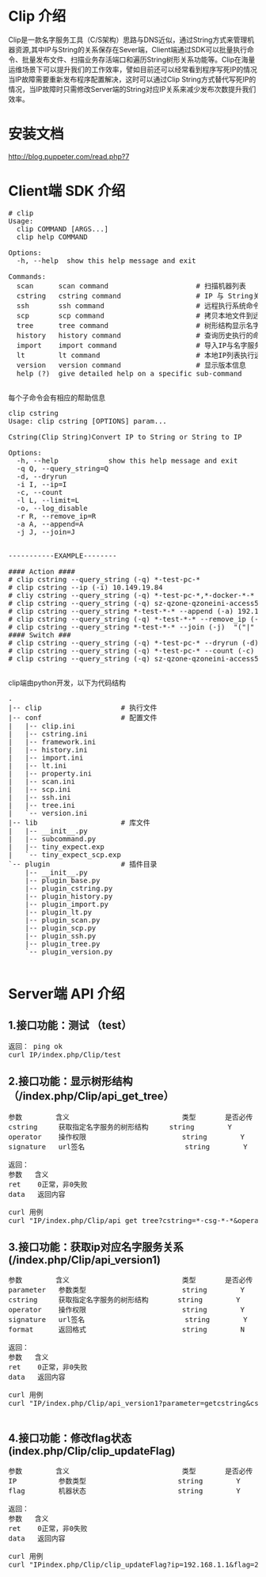 # Clip 介绍
Clip是一款名字服务工具（C/S架构）思路与DNS近似，通过String方式来管理机器资源,其中IP与String的关系保存在Sever端，Client端通过SDK可以批量执行命令、批量发布文件、扫描业务存活端口和遍历String树形关系功能等。Clip在海量运维场景下可以提升我们的工作效率，譬如目前还可以经常看到程序写死IP的情况当IP故障需要重新发布程序配置解决，这时可以通过Clip String方式替代写死IP的情况，当IP故障时只需修改Server端的String对应IP关系来减少发布次数提升我们效率。

# 安装文档
 http://blog.puppeter.com/read.php?7

# Client端 SDK 介绍
<pre>
# clip 
Usage: 
  clip COMMAND [ARGS...]
  clip help COMMAND

Options:
  -h, --help  show this help message and exit

Commands:
  scan      scan command                     # 扫描机器列表
  cstring   cstring command                  # IP 与 String关系转换
  ssh       ssh command                      # 远程执行系统命令
  scp       scp command                      # 拷贝本地文件到远程 && 拷贝远程文件到本地
  tree      tree command                     # 树形结构显示名字服务列表
  history   history command                  # 查询历史执行的命令
  import    import command                   # 导入IP与名字服务对应关系
  lt        lt command                       # 本地IP列表执行远程命令 && 考本文件到远程
  version   version command                  # 显示版本信息
  help (?)  give detailed help on a specific sub-command
  </pre>

每个子命令会有相应的帮助信息
<pre>
clip cstring 
Usage: clip cstring [OPTIONS] param...

Cstring(Clip String)Convert IP to String or String to IP

Options:
  -h, --help            show this help message and exit
  -q Q, --query_string=Q
  -d, --dryrun          
  -i I, --ip=I          
  -c, --count           
  -l L, --limit=L       
  -o, --log_disable     
  -r R, --remove_ip=R   
  -a A, --append=A      
  -j J, --join=J        


-----------EXAMPLE--------

#### Action ####
# clip cstring --query_string (-q) *-test-pc-*
# clip cstring --ip (-i) 10.149.19.84
# cliy cstring --query_string (-q) *-test-pc-*,*-docker-*-*
# clip cstring --query_string (-q) sz-qzone-qzoneini-access5 --limit (-l) 10,15
# clip cstring --query_string *-test-*-* --append (-a) 192.168.0.1,192.168.0.2
# clip cstring --query_string (-q) *-test-*-* --remove_ip (-r) 192.168.0.1,192.168.0.6
# clip cstring --query_string *-test-*-* --join (-j)  "("|" "," "\n" "space" "json")"
#### Switch ###
# clip cstring --query_string (-q) *-test-pc-* --dryrun (-d)
# clip cstring --query_string (-q) *-test-pc-* --count (-c)
# clip cstring --query_string (-q) sz-qzone-qzoneini-access5 --log_disable (-o)

</pre>
clip端由python开发，以下为代码结构
<pre>
.
|-- clip                   # 执行文件
|-- conf                   # 配置文件
|   |-- clip.ini  
|   |-- cstring.ini
|   |-- framework.ini
|   |-- history.ini
|   |-- import.ini
|   |-- lt.ini
|   |-- property.ini
|   |-- scan.ini
|   |-- scp.ini
|   |-- ssh.ini
|   |-- tree.ini
|   `-- version.ini
|-- lib                    # 库文件
|   |-- __init__.py
|   |-- subcommand.py
|   |-- tiny_expect.exp
|   `-- tiny_expect_scp.exp
`-- plugin                 # 插件目录
    |-- __init__.py
    |-- plugin_base.py
    |-- plugin_cstring.py
    |-- plugin_history.py
    |-- plugin_import.py
    |-- plugin_lt.py
    |-- plugin_scan.py
    |-- plugin_scp.py
    |-- plugin_ssh.py
    |-- plugin_tree.py
    `-- plugin_version.py
    </pre>

# Server端 API 介绍
## 1.接口功能：测试 （test）
<pre>
返回： ping ok
curl IP/index.php/Clip/test
</pre>


## 2.接口功能：显示树形结构 （/index.php/Clip/api_get_tree）
<pre>
参数        含义                           类型       是否必传   参数内容
cstring     获取指定名字服务的树形结构     string        Y            
operator    操作权限                       string        Y        default|guest|admin
signature   url签名                        string        Y        php案例：md5($input['cstring']."-".$key."-".date('H')) 

返回：
参数   含义
ret    0正常，非0失败    
data   返回内容

curl 用例
curl "IP/index.php/Clip/api_get_tree?cstring=*-csg-*-*&operator=guest&signature=8f6857d4cc9681f4d17a242b44d23c72"
</pre>

## 3.接口功能：获取ip对应名字服务关系(/index.php/Clip/api_version1)
<pre>
参数        含义                           类型       是否必传   参数内容
parameter   参数类型                       string        Y        "getip","getcstring","mgetip","mgetcstring"
cstring     获取指定名字服务的树形结构       string        Y            
operator    操作权限                       string        Y        default|guest|admin
signature   url签名                        string        Y        php案例：md5($input['cstring']."-".$key."-".date('H')) 
format      返回格式                       string        N        text(默认)|json

返回：
参数   含义
ret    0正常，非0失败    
data   返回内容

curl 用例
curl "IP/index.php/Clip/api_version1?parameter=getcstring&cstring=*-cls-*-*&operator=guest&signature=06588845bdad76e1a143831e9a970661"

</pre>

## 4.接口功能：修改flag状态(index.php/Clip/clip_updateFlag)
<pre>
参数        含义                           类型       是否必传   参数内容
IP          参数类型                      string        Y        
flag        机器状态                      string        Y        1（正常）| 2（下线）| 8（故障）           

返回：
参数   含义
ret    0正常，非0失败    
data   返回内容

curl 用例
curl "IPindex.php/Clip/clip_updateFlag?ip=192.168.1.1&flag=2&signature=06588845bdad76e1a143831e9a970661"


</pre>
